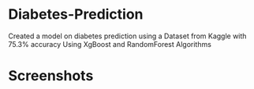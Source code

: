 # Diabetes-Prediction
Created a model on diabetes prediction using a Dataset from Kaggle with 75.3% accuracy Using XgBoost and RandomForest Algorithms
# Screenshots
